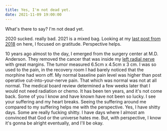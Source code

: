 ```yaml
---
title: Yes, I'm not dead yet.
date: 2021-11-09 19:00:00
---
```


What's there to say? I'm not dead yet.

2020 sucked. really bad. 2021 is a mixed bag. Looking at my [last post from 2018](/Being-Thankful/) on here, I focused on gratitude. Perspective helps. 

10 years ago almost to the day, I emerged from the surgery center at M.D. Anderson. They removed the cancer that was inside my [left radial nerve](https://en.wikipedia.org/wiki/Radial_nerve) with great margins. The tumor measured 6.5cm x 4.5cm x 3 cm. I was so used to the pain, in the recovery room I had barely noticed that the morphine had worn off. My normal baseline pain level was higher than post operative cut-into-your-nerve pain. That which was normal was not at all normal. The medical board review determined a few weeks later that I would not need radiation or chemo. It has been ten years, and it's not come back. Some of you I know and have known have not been so lucky. I see your suffering and my heart breaks. Seeing the suffering around me compared to my suffering helps me with the perspective. Yes, I have shitty days. Some are really fucking shitty. I have days where I almost am convinced that God or the universe hates me. But, with perspective, I know it's gonna be alright eventually, and I'll be okay. 